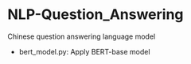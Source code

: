 # NLP-Question_Answering
Chinese question answering language model

- bert_model.py: Apply BERT-base model
